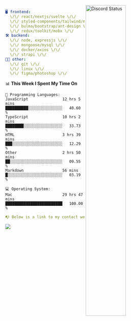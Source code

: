 
<a href="https://discord.com/users/279302975371870218" target="_blank">
    <img width="50%" align="right" alt="Discord Status" src="https://lanyard.cnrad.dev/api/279302975371870218?bg=161B22&borderRadius=5px%205px%200%200&hideTimestamp=true&idleMessage=Just%20chillin%27%20at%20the%20moment&animated=true">
</a>

```yaml
🖥️ frontend: 
  \/\/ react/nextjs/svelte \/\/
  \/\/ styled-components/tailwind/mui/
  \/\/ bulma/bootstrap/ant-design \/\/
  \/\/ redux/toolkit/mobx \/\/
🛠 backend: 
  \/\/ node, expressjs \/\/
  \/\/ mongoose/mysql \/\/
  \/\/ docker/axios \/\/
  \/\/ strapi \/\/
👨‍💻 other: 
  \/\/ git \/\/ 
  \/\/ linux \/\/
  \/\/ figma/photoshop \/\/
```
<!--START_SECTION:waka-->
📊 **This Week I Spent My Time On** 

```text
💬 Programming Languages: 
JavaScript               12 hrs 5 mins       ██████████░░░░░░░░░░░░░░░   40.60 % 
TypeScript               10 hrs 2 mins       ████████░░░░░░░░░░░░░░░░░   33.73 % 
HTML                     3 hrs 39 mins       ███░░░░░░░░░░░░░░░░░░░░░░   12.29 % 
Other                    2 hrs 50 mins       ██░░░░░░░░░░░░░░░░░░░░░░░   09.55 % 
Markdown                 56 mins             █░░░░░░░░░░░░░░░░░░░░░░░░   03.19 % 

💻 Operating System: 
Mac                      29 hrs 47 mins      █████████████████████████   100.00 % 
```


<!--END_SECTION:waka-->
```yaml
📭 Below is a link to my contact website 
```
<a href="https://mxns.xyz" target="_black"> <img src="https://img.shields.io/badge/website-161B22?style=for-the-badge&logo=About.me&logoColor=white"></img> <a/>
